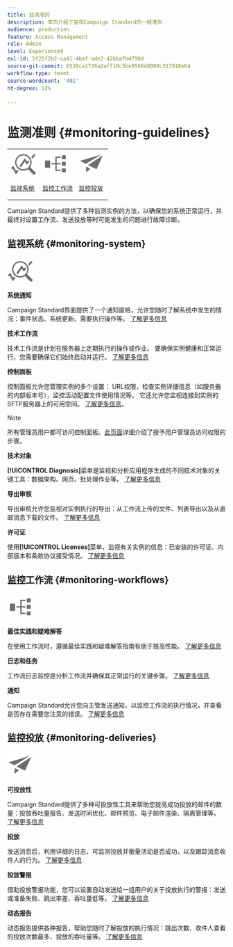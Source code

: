 ```yaml
---
title: 监测准则
description: 本页介绍了监视Campaign Standard的一般准则
audience: production
feature: Access Management
role: Admin
level: Experienced
exl-id: 5f25f2b2-ca41-4baf-ade2-42bbafb4790d
source-git-commit: 6530ca1726a2aff18c5be9566d8008c317918e64
workflow-type: tm+mt
source-wordcount: '491'
ht-degree: 12%

---
```


# 监测准则 {#monitoring-guidelines}

<table>
<tr><td><img src="assets/do-not-localize/icon_system.svg" width="60px"><p><a href="#monitoring-system">监视系统</a></p></td>
<td><img src="assets/do-not-localize/icon_workflows.svg" width="60px"><p><a href="#moniroting-workflows">监控工作流</a></p></td>
<td><img src="assets/do-not-localize/icon_send.svg" width="60px"><p><a href="#monitoring-deliveries">监控投放</a></p></td></tr>
</table>

Campaign Standard提供了多种监测实例的方法，以确保您的系统正常运行，并最终对设置工作流、发送投放等时可能发生的问题进行故障诊断。

## 监视系统 {#monitoring-system}

<img src="assets/do-not-localize/icon_system.svg" width="60px">

**系统通知**

Campaign Standard界面提供了一个通知窗格，允许您随时了解系统中发生的情况：事件状态、系统更新、需要执行操作等。 [了解更多信息](../../start/using/interface-description.md#top-bar)


**技术工作流**

技术工作流是计划在服务器上定期执行的操作或作业。 要确保实例健康和正常运行，您需要确保它们始终启动并运行。 [了解更多信息](../../administration/using/technical-workflows.md)

**控制面板**

控制面板允许您管理实例的多个设置： URL权限，检查实例详细信息（如服务器的内部版本号），监控活动配置文件使用情况等。 它还允许您监视连接到实例的SFTP服务器上的可用空间。 [了解更多信息](https://experienceleague.adobe.com/docs/control-panel/using/control-panel-home.html?lang=zh-Hans)。

>[!NOTE]
>
>所有管理员用户都可访问控制面板。[此页面](https://experienceleague.adobe.com/docs/control-panel/using/discover-control-panel/managing-permissions.html?lang=zh-Hans#discover-control-panel)详细介绍了授予用户管理员访问权限的步骤。

**技术对象**

**[!UICONTROL Diagnosis]**&#x200B;菜单是监视和分析应用程序生成的不同技术对象的关键工具：数据架构、网页、批处理作业等。 [了解更多信息](../../developing/using/monitoring-data-model-changes.md)

**导出审核**

导出审核允许您监视对实例执行的导出：从工作流上传的文件、列表导出以及从直邮消息下载的文件。
[了解更多信息](../../administration/using/auditing-export-logs.md)

**许可证**

使用&#x200B;**[!UICONTROL Licenses]**&#x200B;菜单，监视有关实例的信息：已安装的许可证、内部版本和条款协议接受情况。
[了解更多信息](../../administration/using/licenses.md)

## 监控工作流 {#monitoring-workflows}

<img src="assets/do-not-localize/icon_workflows.svg" width="60px">

**最佳实践和疑难解答**

在使用工作流时，遵循最佳实践和疑难解答指南有助于提高性能。
[了解更多信息](../../automating/using/best-practices-workflows.md)

**日志和任务**

工作流日志监控是分析工作流并确保其正常运行的关键步骤。
[了解更多信息](../../automating/using/monitoring-workflow-execution.md#workflow-log-and-tasks)

**通知**

Campaign Standard允许您向主管发送通知，以监控工作流的执行情况，并查看是否存在需要您注意的错误。
[了解更多信息](../../automating/using/monitoring-workflow-execution.md#error-management)

## 监控投放 {#monitoring-deliveries}

<img src="assets/do-not-localize/icon_send.svg" width="60px">

**可投放性**

Campaign Standard提供了多种可投放性工具来帮助您提高成功投放的邮件的数量：投放吞吐量报告、发送时间优化、邮件预览、电子邮件渲染、隔离管理等。
[了解更多信息](../../sending/using/about-deliverability.md)

**投放**

发送消息后，利用详细的日志，可监测投放并衡量活动是否成功，以及跟踪消息收件人的行为。
[了解更多信息](../../sending/using/monitoring-a-delivery.md)

**投放警报**

借助投放警报功能，您可以设置自动发送给一组用户的关于投放执行的警报：发送或准备失败、跳出率差、吞吐量低等。
[了解更多信息](../../sending/using/receiving-alerts-when-failures-happen.md)

**动态报告**

动态报告提供各种报告，帮助您随时了解投放的执行情况：跳出次数、收件人查看的投放次数最多、投放的吞吐量等。
[了解更多信息](../../reporting/using/about-dynamic-reports.md)
